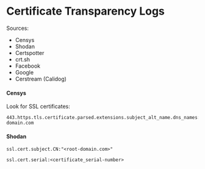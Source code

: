 # Certificate Transparency Logs

Sources:
- Censys
- Shodan
- Certspotter
- crt.sh
- Facebook
- Google
- Cerstream (Calidog)

#### Censys
Look for SSL certificates:
```
443.https.tls.certificate.parsed.extensions.subject_alt_name.dns_names:root-domain.com
```

#### Shodan
```
ssl.cert.subject.CN:"<root-domain.com>"
```
```
ssl.cert.serial:<certificate_serial-number>
```

